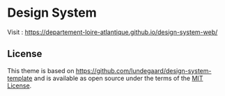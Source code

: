 # Design System

Visit : https://departement-loire-atlantique.github.io/design-system-web/

## License

This theme is based on https://github.com/lundegaard/design-system-template and is available as open source under the terms of the [MIT License](https://opensource.org/licenses/MIT).

